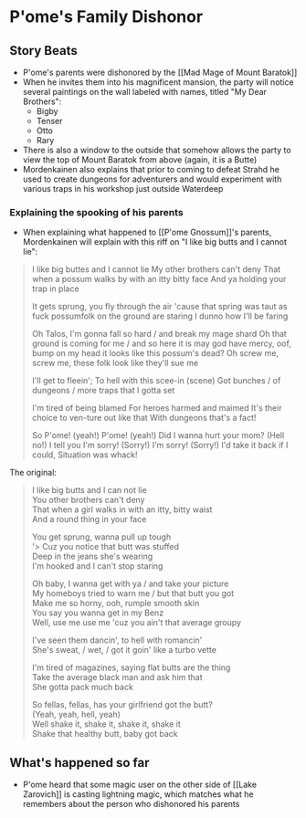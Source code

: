 # P'ome's Family Dishonor
## Story Beats
* P'ome's parents were dishonored by the [[Mad Mage of Mount Baratok]]
* When he invites them into his magnificent mansion, the party will notice several paintings on the wall labeled with names, titled "My Dear Brothers":
  * Bigby
  * Tenser
  * Otto
  * Rary
* There is also a window to the outside that somehow allows the party to view the top of Mount Baratok from above (again, it is a Butte)
* Mordenkainen also explains that prior to coming to defeat Strahd he used to create dungeons for adventurers and would experiment with various traps in his workshop just outside Waterdeep

### Explaining the spooking of his parents
* When explaining what happened to [[P'ome Gnossum]]'s parents, Mordenkainen will explain with this riff on "I like big butts and I cannot lie":
> I like big buttes and I cannot lie
> My other brothers can't deny
> That when a possum walks by with an itty bitty face
> And ya holding your trap in place
> 
> It gets sprung, you fly through the air
> 'cause that spring was taut as fuck
> possumfolk on the ground are staring
> I dunno how I'll be faring
> 
> Oh Talos, I'm gonna fall so hard / and break my mage shard
> Oh that ground is coming for me / and so here it is
> may god have mercy, oof, bump on my head
> it looks like this possum's dead?
> Oh screw me, screw me, these folk look like they'll sue me
> 
> I'll get to fleein'; To hell with this scee-in (scene)
> Got bunches / of dungeons / more traps that I gotta set
> 
> I'm tired of being blamed
> For heroes harmed and maimed
> It's their choice to ven-ture out like that
> With dungeons that's a fact!
> 
> So P'ome! (yeah!) P'ome! (yeah!)
> Did I wanna hurt your mom? (Hell no!)
> I tell you I'm sorry! (Sorry!) I'm sorry! (Sorry!) I'd take it back if I could,
> Situation was whack!

The original:
> I like big butts and I can not lie  
> You other brothers can't deny  
> That when a girl walks in with an itty, bitty waist  
> And a round thing in your face  
> 
> You get sprung, wanna pull up tough  
'> Cuz you notice that butt was stuffed  
> Deep in the jeans she's wearing  
> I'm hooked and I can't stop staring  
> 
> Oh baby, I wanna get with ya / and take your picture  
> My homeboys tried to warn me / but that butt you got  
> Make me so horny, ooh, rumple smooth skin  
> You say you wanna get in my Benz  
> Well, use me use me 'cuz you ain't that average groupy  
> 
> I've seen them dancin', to hell with romancin'  
> She's sweat, / wet, / got it goin' like a turbo vette  
> 
> I'm tired of magazines, saying flat butts are the thing  
> Take the average black man and ask him that  
> She gotta pack much back  
> 
> So fellas, fellas, has your girlfriend got the butt?  
> (Yeah, yeah, hell, yeah)  
> Well shake it, shake it, shake it, shake it  
> Shake that healthy butt, baby got back

## What's happened so far
* P'ome heard that some magic user on the other side of [[Lake Zarovich]] is casting lightning magic, which matches what he remembers about the person who dishonored his parents